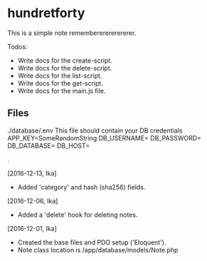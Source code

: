 # hundretforty

This is a simple note remembererererererer.



Todos:
 * Write docs for the create-script.
 * Write docs for the delete-script.
 * Write docs for the list-script.
 * Write docs for the get-script.
 * Write docs for the main.js file.


Files
-----
 ./database/.env
 This file should contain your DB credentials
  APP_KEY=SomeRandomString
  DB_USERNAME=
  DB_PASSWORD=
  DB_DATABASE=
  DB_HOST=

.

[2016-12-13, Ika]
 * Added 'category' and hash (sha256) fields.

[2016-12-06, Ika]
 * Added a 'delete' hook for deleting notes.

[2016-12-01, Ika]
 * Created the base files and PDO setup ('Eloquent').
 * Note class location is /app/database/models/Note.php